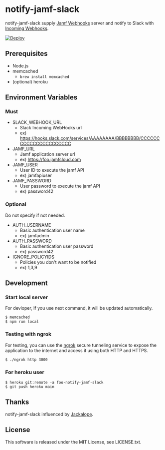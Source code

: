 # notify-jamf-slack
notify-jamf-slack supply [Jamf Webhooks](https://www.jamf.com/developers/webhooks/) server and notify to Slack with [Incoming Webhooks](https://api.slack.com/messaging/webhooks).

[![Deploy](https://www.herokucdn.com/deploy/button.svg)](https://heroku.com/deploy?template=https://github.com/howdy39/notify-jamf-slack/tree/main)

## Prerequisites
- Node.js
- memcached
  - `brew install memcached`
- (optional) heroku

## Environment Variables
### Must
- SLACK_WEBHOOK_URL
  - Slack Incoming WebHooks url
  - ex) https://hooks.slack.com/services/AAAAAAAA/BBBBBBBB/CCCCCCCCCCCCCCCCCCCCCC
- JAMF_URL
  - Jamf application server url
  - ex) https://foo.jamfcloud.com
- JAMF_USER
  - User ID to execute the jamf API
  - ex) jamfapiuser
- JAMF_PASSWORD
  - User password to execute the jamf API
  - ex) password42

### Optional
Do not specify if not needed.
- AUTH_USERNAME
  - Basic authentication user name
  - ex) jamfadmin
- AUTH_PASSWORD
  - Basic authentication user password
  - ex) password42
- IGNORE_POLICYIDS
  - Policies you don't want to be notified
  - ex) 1,3,9

## Development
### Start local server
For devloper, If you use next command, it will be updated automatically.

```
$ memcached
$ npm run local
```

### Testing with ngrok
For testing, you can use the [ngrok](https://ngrok.com/) secure tunneling service to expose the application to the internet and access it using both HTTP and HTTPS.

```
$ ./ngrok http 3000
```

### For heroku user
```
$ heroku git:remote -a foo-notify-jamf-slack
$ git push heroku main
```

## Thanks
notify-jamf-slack influenced by [Jackalope](https://jackalope-slack.readthedocs.io/en/latest/index.html).

## License
This software is released under the MIT License, see LICENSE.txt.
